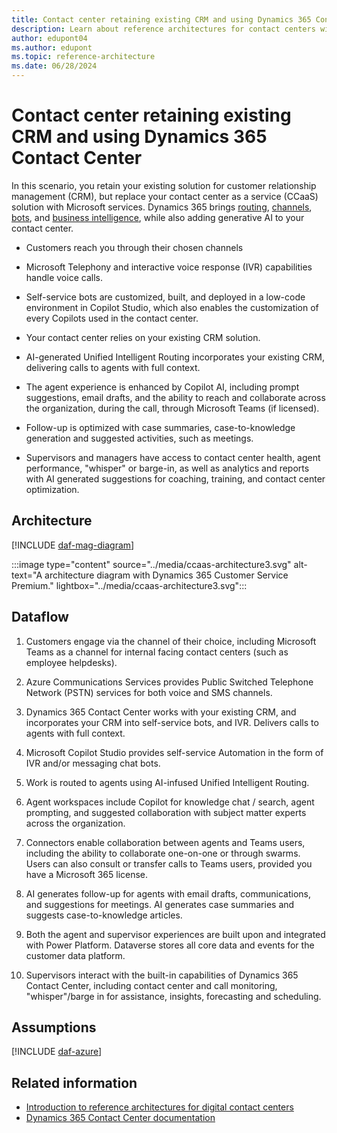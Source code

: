 ```yaml
---
title: Contact center retaining existing CRM and using Dynamics 365 Contact Center
description: Learn about reference architectures for contact centers with Dynamics 365 Contact Center and a non-Microsoft CRM solution.
author: edupont04
ms.author: edupont
ms.topic: reference-architecture
ms.date: 06/28/2024
---
```


# Contact center retaining existing CRM and using Dynamics 365 Contact Center

In this scenario, you retain your existing solution for customer relationship management (CRM), but replace your contact center as a service (CCaaS) solution with Microsoft services. Dynamics 365 brings [routing](/dynamics365/customer-service/administer/overview-unified-routing), [channels](/dynamics365/customer-service/implement/try-channels), [bots](/microsoft-copilot-studio/), and [business intelligence](/dynamics365/customer-service/use/omnichannel-analytics-insights), while also adding generative AI to your contact center. ​

- Customers reach you through their chosen channels​

- Microsoft Telephony and interactive voice response (IVR) capabilities handle voice calls​.

- Self-service bots are customized, built, and deployed in a low-code environment in Copilot Studio, which also enables the customization of every Copilots used in the contact center.​

- Your contact center relies on your existing CRM solution. ​

- AI-generated Unified Intelligent Routing incorporates your existing CRM, delivering calls to agents with full context.  ​

- The agent experience is enhanced by Copilot AI, including prompt suggestions, email drafts, and the ability to reach and collaborate across the organization, during the call, through Microsoft Teams (if licensed).​

- Follow-up is optimized with case summaries, case-to-knowledge generation and suggested activities, such as meetings.​

- Supervisors and managers have access to contact center health, agent performance, "whisper" or barge-in, as well as analytics and reports with AI generated suggestions for coaching, training, and contact center optimization.

## Architecture

[!INCLUDE [daf-mag-diagram](../includes/daf-mag-diagram.md)]

:::image type="content" source="../media/ccaas-architecture3.svg" alt-text="A architecture diagram with Dynamics 365 Customer Service Premium." lightbox="../media/ccaas-architecture3.svg":::

## Dataflow

1. Customers engage via the channel of their choice, including Microsoft Teams as a channel for internal facing contact centers (such as employee helpdesks). ​

2. Azure Communications Services provides Public Switched Telephone Network (PSTN) services for both voice and SMS channels. ​

3. Dynamics 365 Contact Center works with your existing CRM, and incorporates your CRM into self-service bots, and IVR. Delivers calls to agents with full context. ​

4. Microsoft Copilot Studio provides self-service Automation in the form of IVR and/or messaging chat bots. ​

5. Work is routed to agents using AI-infused Unified Intelligent Routing.​

6. Agent workspaces include Copilot for knowledge chat / search, agent prompting, and suggested collaboration with subject matter experts across the organization. ​

7. Connectors enable collaboration between agents and Teams users, including the ability to collaborate one-on-one or through swarms. Users can also consult or transfer calls to Teams users, provided you have a Microsoft 365 license.

8. AI generates follow-up for agents with email drafts, communications, and suggestions for meetings. AI generates case summaries and suggests case-to-knowledge articles. ​

9. Both the agent and supervisor experiences are built upon and integrated with Power Platform. Dataverse stores all core data and events for the customer data platform.​

10. Supervisors interact with the built-in capabilities of Dynamics 365 Contact Center, including contact center and call monitoring, "whisper"/barge in for assistance, insights, forecasting and scheduling.

<!-- (To come: Components, Related Resources. I don't have access to how the Dynamics 365 Contact Center Learn pages are being laid out, so we'll have to wait for this.) -->

## Assumptions

[!INCLUDE [daf-azure](../includes/daf-azure.md)]

## Related information

- [Introduction to reference architectures for digital contact centers](contact-center-overview.md)  
- [Dynamics 365 Contact Center documentation](/dynamics365/contact-center/)  

